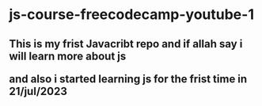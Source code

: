 # js-course-freecodecamp-youtube-1 <br>
<h2>This is my frist Javacribt repo and if allah say i will learn more about js

and also i started learning js for the frist time in 21/jul/2023</h2>
